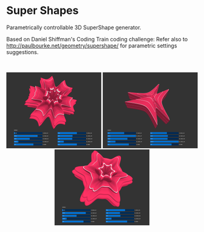 # Super Shapes #

Parametrically controllable 3D SuperShape generator.

Based on Daniel Shiffman's Coding Train coding challenge:
Refer also to http://paulbourke.net/geometry/supershape/ for parametric settings suggestions.

</br>
<p align="center">
  <img src="images/screenShot-03.jpg" width="250px"/>
  <img src="images/screenShot-02.jpg" width="250px"/>
  <img src="images/screenShot-01.jpg" width="250px"/>
</p>

